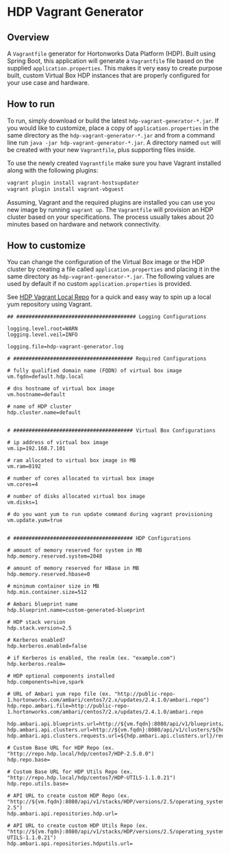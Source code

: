 # HDP Vagrant Generator

## Overview

A `Vagrantfile` generator for Hortonworks Data Platform (HDP).  Built using Spring Boot, this application will generate a `Vagrantfile` file based on the supplied `application.properties`.  This makes it very easy to create purpose built, custom Virtual Box HDP instances that are properly configured for your use case and hardware.


## How to run

To run, simply download or build the latest `hdp-vagrant-generator-*.jar`.  If you would like to customize, place a copy of `application.properties` in the same directory as the `hdp-vagrant-generator-*.jar` and from a command line run `java -jar hdp-vagrant-generator-*.jar`.  A directory named `out` will be created with your new `Vagrantfile`, plus supporting files inside.

To use the newly created `Vagrantfile` make sure you have Vagrant installed along with the following plugins: 

```sh
vagrant plugin install vagrant-hostsupdater
vagrant plugin install vagrant-vbguest
```

Assuming, Vagrant and the required plugins are installed you can use you new image by running `vagrant up`.  The `Vagrantfile` will provision an HDP cluster based on your specifications.  The process usually takes about 20 minutes based on hardware and network connectivity.

## How to customize

You can change the configuration of the Virtual Box image or the HDP cluster by creating a file called `application.properties` and placing it in the same directory as `hdp-vagrant-generator-*.jar`.  The following values are used by default if no custom `application.properties` is provided.

See [HDP Vagrant Local Repo](https://github.com/timveil/hdp-vagrant-local-repo) for a quick and easy way to spin up a local yum repository using Vagrant.

```dosini
## ####################################### Logging Configurations

logging.level.root=WARN
logging.level.veil=INFO

logging.file=hdp-vagrant-generator.log

# ####################################### Required Configurations

# fully qualified domain name (FQDN) of virtual box image
vm.fqdn=default.hdp.local

# dns hostname of virtual box image
vm.hostname=default

# name of HDP cluster
hdp.cluster.name=default


# ####################################### Virtual Box Configurations

# ip address of virtual box image
vm.ip=192.168.7.101

# ram allocated to virtual box image in MB
vm.ram=8192

# number of cores allocated to virtual box image
vm.cores=4

# number of disks allocated virtual box image
vm.disks=1

# do you want yum to run update command during vagrant provisioning
vm.update.yum=true


# ####################################### HDP Configurations

# amount of memory reserved for system in MB
hdp.memory.reserved.system=2048

# amount of memory reserved for HBase in MB
hdp.memory.reserved.hbase=0

# minimum container size in MB
hdp.min.container.size=512

# Ambari blueprint name
hdp.blueprint.name=custom-generated-blueprint

# HDP stack version
hdp.stack.version=2.5

# Kerberos enabled?
hdp.kerberos.enabled=false

# if Kerberos is enabled, the realm (ex. "example.com")
hdp.kerberos.realm=

# HDP optional components installed
hdp.components=hive,spark

# URL of Ambari yum repo file (ex. "http://public-repo-1.hortonworks.com/ambari/centos7/2.x/updates/2.4.1.0/ambari.repo")
hdp.repo.ambari.file=http://public-repo-1.hortonworks.com/ambari/centos7/2.x/updates/2.4.1.0/ambari.repo

hdp.ambari.api.blueprints.url=http://${vm.fqdn}:8080/api/v1/blueprints/${hdp.blueprint.name}
hdp.ambari.api.clusters.url=http://${vm.fqdn}:8080/api/v1/clusters/${hdp.cluster.name}
hdp.ambari.api.clusters.requests.url=${hdp.ambari.api.clusters.url}/requests/1

# Custom Base URL for HDP Repo (ex. "http://repo.hdp.local/hdp/centos7/HDP-2.5.0.0")
hdp.repo.base=

# Custom Base URL for HDP Utils Repo (ex. "http://repo.hdp.local/hdp/centos7/HDP-UTILS-1.1.0.21")
hdp.repo.utils.base=

# API URL to create custom HDP Repo (ex. "http://${vm.fqdn}:8080/api/v1/stacks/HDP/versions/2.5/operating_systems/redhat7/repositories/HDP-2.5")
hdp.ambari.api.repositories.hdp.url=

# API URL to create custom HDP Utils Repo (ex. "http://${vm.fqdn}:8080/api/v1/stacks/HDP/versions/2.5/operating_systems/redhat7/repositories/HDP-UTILS-1.1.0.21")
hdp.ambari.api.repositories.hdputils.url=
```
